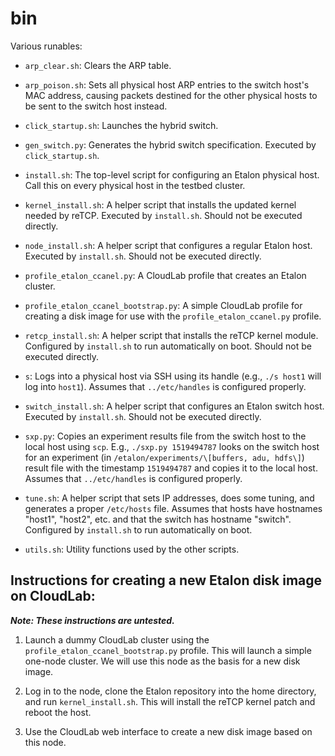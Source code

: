 # bin

Various runables:

- `arp_clear.sh`: Clears the ARP table.

- `arp_poison.sh`: Sets all physical host ARP entries to the switch host's MAC
  address, causing packets destined for the other physical hosts to be sent to
  the switch host instead.

- `click_startup.sh`: Launches the hybrid switch.

- `gen_switch.py`: Generates the hybrid switch specification. Executed by
  `click_startup.sh`.

- `install.sh`: The top-level script for configuring an Etalon physical
  host. Call this on every physical host in the testbed cluster.

- `kernel_install.sh`: A helper script that installs the updated kernel needed
  by reTCP. Executed by `install.sh`. Should not be executed directly.

- `node_install.sh`: A helper script that configures a regular Etalon
  host. Executed by `install.sh`. Should not be executed directly.

- `profile_etalon_ccanel.py`: A CloudLab profile that creates an Etalon cluster.

- `profile_etalon_ccanel_bootstrap.py`: A simple CloudLab profile for creating a
  disk image for use with the `profile_etalon_ccanel.py` profile.

- `retcp_install.sh`: A helper script that installs the reTCP kernel
  module. Configured by `install.sh` to run automatically on boot. Should not be
  executed directly.

- `s`: Logs into a physical host via SSH using its handle (e.g., `./s host1`
  will log into `host1`). Assumes that `../etc/handles` is configured properly.

- `switch_install.sh`: A helper script that configures an Etalon switch host.
  Executed by `install.sh`. Should not be executed directly.

- `sxp.py`: Copies an experiment results file from the switch host to the local
   host using `scp`. E.g., `./sxp.py 1519494787` looks on the switch host for an
   experiment (in `/etalon/experiments/\[buffers, adu, hdfs\]`) result file with
   the timestamp `1519494787` and copies it to the local host. Assumes that
   `../etc/handles` is configured properly.

- `tune.sh`: A helper script that sets IP addresses, does some tuning, and
  generates a proper `/etc/hosts` file. Assumes that hosts have hostnames
  "host1", "host2", etc. and that the switch has hostname "switch". Configured
  by `install.sh` to run automatically on boot.

- `utils.sh`: Utility functions used by the other scripts.

## Instructions for creating a new Etalon disk image on CloudLab:

***Note: These instructions are untested.***

1. Launch a dummy CloudLab cluster using the
   `profile_etalon_ccanel_bootstrap.py` profile. This will launch a simple
   one-node cluster. We will use this node as the basis for a new disk image.

2. Log in to the node, clone the Etalon repository into the home directory, and
   run `kernel_install.sh`. This will install the reTCP kernel patch and reboot
   the host.

3. Use the CloudLab web interface to create a new disk image based on this node.
